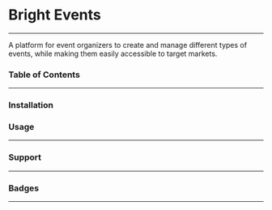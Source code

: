 # Bright Events
---
A platform for event organizers to create and manage different types of events, while making them easily accessible to target markets.

### Table of Contents
---

### Installation


### Usage
---

### Support
---

### Badges
---